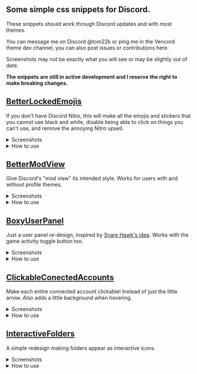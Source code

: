 ## Some simple css snippets for Discord.
These snippets should work through Discord updates and with most themes.

You can message me on Discord @tom22k or ping me in the Vencord theme dev channel, you can also post issues or contributions here.

Screenshots may not be exactly what you will see or may be slightly out of date.

**The snippets are still in active development and I reserve the right to make breaking changes.**

## [BetterLockedEmojis](https://github.com/tom22k/discord-css/blob/main/Snippets/BetterLockedEmojis.css)
If you don't have Discord Nitro, this will make all the emojis and stickers that you cannot use black and white, disable being able to click on things you can't use, and remove the annoying Nitro upsell.

<details> <summary>Screenshots</summary>

**Before**

![image](https://github.com/tom22k/css-snippets/assets/143504320/f52957dc-82d5-4584-aeb7-c4899c25736a) ![gif](https://github.com/tom22k/css-snippets/assets/143504320/a86e813e-9281-46a8-be4a-40d0e48acddb)

**After**

![image](https://github.com/tom22k/css-snippets/assets/143504320/7484f717-3cd6-4623-b57f-39f4feb5c343) ![gif](https://github.com/tom22k/css-snippets/assets/143504320/b46e6387-026c-47b5-8ddc-d063541af2a4)
</details>

<details> <summary>How to use</summary>
  
**Copy link to paste in online themes**
```
https://raw.githubusercontent.com/tom22k/discord-css/main/Snippets/BetterLockedEmojis.css
```

**Importing in quick CSS**
```css
@import url("https://raw.githubusercontent.com/tom22k/discord-css/main/Snippets/BetterLockedEmojis.css");
```

**Or copy the raw CSS into your own file (Click [here](https://github.com/tom22k/discord-css/blob/main/Snippets/BetterLockedEmojis.css))**

</details>


## [BetterModView](https://github.com/tom22k/discord-css/blob/main/Snippets/BetterModView.css)
Give Discord's "mod view" its intended style. Works for users with and without profile themes.

<details> <summary>Screenshots</summary>

**Before**

![image](https://github.com/tom22k/css-snippets/assets/143504320/abe67b48-305d-41ae-9861-f32f4378987b)

**After**

![image](https://github.com/tom22k/css-snippets/assets/143504320/e2e33416-a406-4dad-891c-c8b82627e6f0)
</details>

<details> <summary>How to use</summary>
  
**Copy link to paste in online themes**
```
https://raw.githubusercontent.com/tom22k/discord-css/main/Snippets/BetterModView.css
```

**Importing in quick CSS**
```css
@import url("https://raw.githubusercontent.com/tom22k/discord-css/main/Snippets/BetterModView.css");
```

**Or copy the raw CSS into your own file (Click [here](https://github.com/tom22k/discord-css/blob/main/Snippets/BetterModView.css))**

</details>

## [BoxyUserPanel](https://github.com/tom22k/discord-css/blob/main/Snippets/BoxyUserPanel.css)
Just a user panel re-design, inspired by [Snare Hawk's idea](https://github.com/Snare-Hawk/snare-CSS?tab=readme-ov-file#profile-panel-thingy). Works with the game activity toggle button too.

<details> <summary>Screenshots</summary>

**Before**

![image](https://github.com/tom22k/discord-css/assets/143504320/24b2f899-9179-4e8e-8cfc-2bc9760d33cc)

**After**

![image](https://github.com/tom22k/discord-css/assets/143504320/58bf65e2-e1b8-42fc-9ce7-d7f1a6158bdf)

</details>

<details> <summary>How to use</summary>
  
**Copy link to paste in online themes**
```
https://raw.githubusercontent.com/tom22k/discord-css/main/Snippets/BoxyUserPanel.css
```

**Importing in quick CSS**
```css
@import url("https://raw.githubusercontent.com/tom22k/discord-css/main/Snippets/BoxyUserPanel.css");
```

**Or copy the raw CSS into your own file (Click [here](https://github.com/tom22k/discord-css/blob/main/Snippets/BoxyUserPanel.css))**

</details>

## [ClickableConectedAccounts](https://github.com/tom22k/discord-css/blob/main/Snippets/ClickableConectedAccounts.css)
Make each entire connected account clickable! Instead of just the little arrow. Also adds a little background when hovering.

<details> <summary>Screenshots</summary>

**Before**

![gif](https://github.com/tom22k/css-snippets/assets/143504320/cfe038d5-1d2f-483e-bc0e-e485b3458406)


**After**

![gif](https://github.com/tom22k/css-snippets/assets/143504320/614f642c-4140-41dc-91c9-5fb7e551d43c)
</details>

<details> <summary>How to use</summary>
  
**Copy link to paste in online themes**
```
https://raw.githubusercontent.com/tom22k/discord-css/main/Snippets/ClickableConectedAccounts.css
```

**Importing in quick CSS**
```css
@import url("https://raw.githubusercontent.com/tom22k/discord-css/main/Snippets/ClickableConectedAccounts.css");
```

**Or copy the raw CSS into your own file (Click [here](https://github.com/tom22k/discord-css/blob/main/Snippets/ClickableConectedAccounts.css))**

</details>

## [InteractiveFolders](https://github.com/tom22k/discord-css/blob/main/Snippets/InteractiveFolders.css)
A simple redesign making folders appear as interactive icons.

<details> <summary>Screenshots</summary>

**Before**

![gif](https://github.com/tom22k/discord-css/assets/143504320/19abfcf0-0379-482b-8099-756ef1f63bd3)


**After**

![gif](https://github.com/tom22k/discord-css/assets/143504320/cf5be4a6-23a7-4085-936e-b2dfd8e28d63)


</details>

<details> <summary>How to use</summary>
  
**Copy link to paste in online themes**
```
https://raw.githubusercontent.com/tom22k/discord-css/main/Snippets/InteractiveFolders.css
```

**Importing in quick CSS**
```css
@import url("https://raw.githubusercontent.com/tom22k/discord-css/main/Snippets/InteractiveFolders.css");
```

**Or copy the raw CSS into your own file (Click [here](https://github.com/tom22k/discord-css/blob/main/Snippets/InteractiveFolders.css))**

</details>
